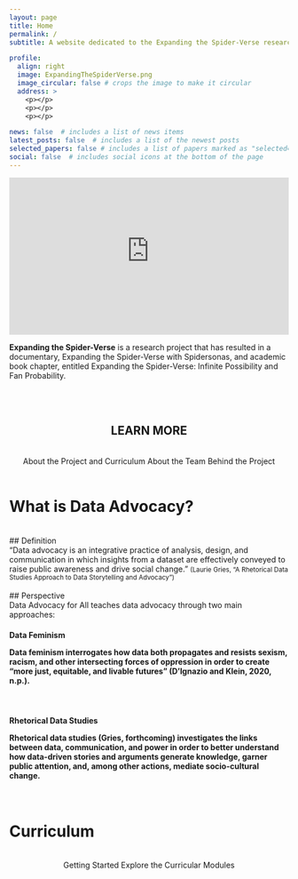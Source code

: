 ```yaml
---
layout: page
title: Home
permalink: /
subtitle: A website dedicated to the Expanding the Spider-Verse research project and documentary, as well as all of the thoughtful, talented artists who contributed to the project.

profile:
  align: right
  image: ExpandingTheSpiderVerse.png
  image_circular: false # crops the image to make it circular
  address: >
    <p></p>
    <p></p>
    <p></p>

news: false  # includes a list of news items
latest_posts: false  # includes a list of the newest posts
selected_papers: false # includes a list of papers marked as "selected={true}"
social: false  # includes social icons at the bottom of the page
---
```


<link rel="stylesheet" href="https://cdn.jsdelivr.net/npm/@shoelace-style/shoelace@2.5.2/cdn/themes/light.css" />
<script type="module" src="https://cdn.jsdelivr.net/npm/@shoelace-style/shoelace@2.5.2/cdn/shoelace.js" ></script>

<div style="max-width: 1280px"><div style="position: relative; padding-bottom: 56.25%; height: 0; overflow: hidden;"><iframe src="https://expandingthespiderverse.github.io/assets/img/ExpandingTheSpiderVerse.png" width="1280" height="720" frameborder="0" scrolling="no" allowfullscreen title="Expanding the Spider-Verse title" style="border:none; position: absolute; top: 0; left: 0; right: 0; bottom: 0; height: 100%; max-width: 100%;"></iframe></div></div>

<strong>Expanding the Spider-Verse</strong> is a research project that has resulted in a documentary, Expanding the Spider-Verse with Spidersonas, and academic book chapter, entitled Expanding the Spider-Verse: Infinite Possibility and Fan Probability. 

<br><br>
<center><h2>
LEARN MORE
</h2><br>
<sl-button-group label="Alignment">
  <sl-button href="https://da4all.github.io/about/">About the Project and Curriculum</sl-button>
  <sl-button href="https://da4all.github.io/team/">About the Team Behind the Project</sl-button>
</sl-button-group>
</center>

<br>

# What is Data Advocacy?
<br>
## Definition
<br>
“Data advocacy is an integrative practice of analysis, design, and communication in which insights from a dataset are effectively conveyed to raise public awareness and drive social change.” <small>(Laurie Gries, “A Rhetorical Data Studies Approach to Data Storytelling and Advocacy”)</small>
<br><br>
## Perspective
<br>
Data Advocacy for All teaches data advocacy through two main approaches:<br>

<div class="card">
  <div class="card-body">
    <h4 class="card-title">Data Feminism
<p class="card-text">Data feminism interrogates how data both propagates and resists sexism, racism, and other intersecting forces of oppression in order to create “more just, equitable, and livable futures” (D’Ignazio and Klein, 2020, n.p.).</p>
    </h4>
  </div>
</div><br>
<div class="card hoverable">
  <div class="card-body">
    <h4 class="card-title">Rhetorical Data Studies
<p class="card-text">Rhetorical data studies (Gries, forthcoming) investigates the links between data, communication, and power in order to better understand how data-driven stories and arguments generate knowledge, garner public attention, and, among other actions, mediate socio-cultural change.</p>
    </h4>
  </div>
</div>

<br>

# Curriculum

<br>

<center>
<sl-button-group label="Alignment">
  <sl-button href="https://da4all.github.io/getting-started/">Getting Started</sl-button>
  <sl-button href="https://da4all.github.io/modules-comingsoon/">Explore the Curricular Modules</sl-button>
</sl-button-group></center>

<br>
<br>
